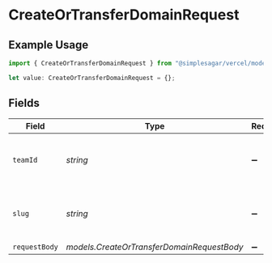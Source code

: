 # CreateOrTransferDomainRequest

## Example Usage

```typescript
import { CreateOrTransferDomainRequest } from "@simplesagar/vercel/models/createortransferdomainop.js";

let value: CreateOrTransferDomainRequest = {};
```

## Fields

| Field                                                    | Type                                                     | Required                                                 | Description                                              |
| -------------------------------------------------------- | -------------------------------------------------------- | -------------------------------------------------------- | -------------------------------------------------------- |
| `teamId`                                                 | *string*                                                 | :heavy_minus_sign:                                       | The Team identifier to perform the request on behalf of. |
| `slug`                                                   | *string*                                                 | :heavy_minus_sign:                                       | The Team slug to perform the request on behalf of.       |
| `requestBody`                                            | *models.CreateOrTransferDomainRequestBody*               | :heavy_minus_sign:                                       | N/A                                                      |